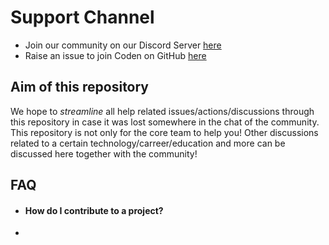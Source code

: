 # Support Channel
- Join our community on our Discord Server [here](https://discord.gg/rSKKKZEnVn)  
- Raise an issue to join Coden on GitHub [here](https://github.com/CodenCommunity/Support/issues/new?assignees=LeeRenJie&labels=Join+Coden+GitHub&template=join-coden-github.md&title=Join+Coden+on+GitHub)

## Aim of this repository
We hope to *streamline* all help related issues/actions/discussions through this repository in case it was lost somewhere in the chat of the community. This repository is not only for the core team to help you! Other discussions related to a certain technology/carreer/education and more can be discussed here together with the community!

## FAQ
- ####  How do I contribute to a project?
- <TBC>
